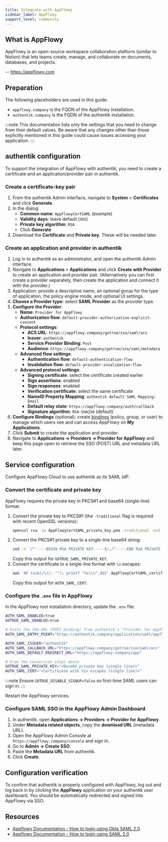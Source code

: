 ```yaml
---
title: Integrate with AppFlowy
sidebar_label: AppFlowy
support_level: community
---
```


## What is AppFlowy

AppFlowy is an open-source workspace collaboration platform (similar to Notion) that lets teams create, manage, and collaborate on documents, databases, and projects.

-- https://appflowy.com

## Preparation

The following placeholders are used in this guide:

- `appflowy.company` is the FQDN of the AppFlowy installation.
- `authentik.company` is the FQDN of the authentik installation.

:::note
This documentation lists only the settings that you need to change from their default values. Be aware that any changes other than those explicitly mentioned in this guide could cause issues accessing your application.
:::

## authentik configuration

To support the integration of AppFlowy with authentik, you need to create a certificate and an application/provider pair in authentik.

### Create a certificate-key pair

1. From the authentik Admin interface, navigate to **System** > **Certificates** and click **Generate**.
2. In the dialog:
   - **Common name**: `AppFlowyCertSAML` (example)
   - **Validity days**: leave default (`365`)
   - **Private key algorithm**: `RSA`
   - Click **Generate**
3. Download the **Certificate** and **Private key**. These will be needed later.

### Create an application and provider in authentik

1. Log in to authentik as an administrator, and open the authentik Admin interface.
2. Navigate to **Applications** > **Applications** and click **Create with Provider** to create an application and provider pair. (Alternatively you can first create a provider separately, then create the application and connect it with the provider.)
3. Application: provide a descriptive name, an optional group for the type of application, the policy engine mode, and optional UI settings.
4. **Choose a Provider type**: select **SAML Provider** as the provider type.
5. **Configure the Provider**:
   - **Name**: `Provider for AppFlowy`
   - **Authorization flow**: `default-provider-authorization-explicit-consent`
   - **Protocol settings**:
     - **ACS URL**: `https://appflowy.company/gotrue/sso/saml/acs`
     - **Issuer**: `authentik`
     - **Service Provider Binding**: `Post`
     - **Audience**: `https://appflowy.company/gotrue/sso/saml/metadata`
   - **Advanced flow settings**:
     - **Authentication flow**: `default-authentication-flow`
     - **Invalidation flow**: `default-provider-invalidation-flow`
   - **Advanced protocol settings**:
     - **Signing certificate**: select the certificate created earlier
     - **Sign assertions**: enabled
     - **Sign responses**: enabled
     - **Verification certificate**: select the same certificate
     - **NameID Property Mapping**: `authentik default SAML Mapping: Email`
     - **Default relay state**: `https://appflowy.company/auth/callback`
     - **Signature algorithm**: `RSA-SHA256` (default)
6. **Configure Bindings** (optional): create [bindings](/docs/add-secure-apps/flows-stages/bindings/) (policy, group, or user) to manage which users see and can access AppFlowy on **My Applications**.
7. Click **Submit** to create the application and provider.
7. Navigate to **Applications → Providers → Provider for AppFlowy** and keep this page open to retrieve the SSO (POST) URL and metadata URL later.

## Service configuration

Configure AppFlowy Cloud to use authentik as its SAML IdP.

### Convert the certificate and private key

AppFlowy requires the private key in PKCS#1 and base64 (single-line) format.

1. Convert the private key to PKCS#1 (the `-traditional` flag is required with recent OpenSSL versions):
   ```bash
   openssl rsa -in AppFlowyCertSAML_private_key.pem -traditional -out key_pkcs1.pem
   ```
2. Convert the PKCS#1 private key to a single-line base64 string:
   ```bash
   sed -n '/^-----BEGIN RSA PRIVATE KEY-----$/,/^-----END RSA PRIVATE KEY-----$/p' key_pkcs1.pem      | grep -v '^-----'      | tr -d '\n'
   ```
   Copy this output for `GOTRUE_SAML_PRIVATE_KEY`.
3. Convert the certificate to a single-line format with `\n` escapes:
   ```bash
   awk 'NF {sub(/\r/, ""); printf "%s\\n",$0}' AppFlowyCertSAML_certificate.pem
   ```
   Copy this output for `AUTH_SAML_CERT`.

### Configure the `.env` file in AppFlowy

In the AppFlowy root installation directory, update the `.env` file:

```bash
AUTH_SAML_ENABLED=true
GOTRUE_SAML_ENABLED=true

# Paste the SSO URL (POST binding) from authentik's "Provider for AppFlowy"
AUTH_SAML_ENTRY_POINT="https://authentik.company/application/saml/appflowy/sso/binding/post"

AUTH_SAML_ISSUER="authentik"
AUTH_SAML_CALLBACK_URL="https://appflowy.company/gotrue/sso/saml/acs"
AUTH_SAML_DEFAULT_REDIRECT_URL="https://appflowy.company/app"

# From the conversion steps above
GOTRUE_SAML_PRIVATE_KEY="<Base64 private key (single line)>"
AUTH_SAML_CERT="<Certificate with \\n escapes (single line)>"
```

:::note
Ensure `GOTRUE_DISABLE_SIGNUP=false` so first-time SAML users can sign in.
:::

Restart the AppFlowy services.

### Configure SAML SSO in the AppFlowy Admin Dashboard

1. In authentik, open **Applications → Providers → Provider for AppFlowy**.
2. Under **Metadata related objects**, copy the **download URL** (metadata URL).
3. Open the AppFlowy Admin Console at `https://appflowy.company/console` and sign in.
4. Go to **Admin → Create SSO**.
5. Paste the **Metadata URL** from authentik.
6. Click **Create**.

## Configuration verification

To confirm that authentik is properly configured with AppFlowy, log out and log back in by clicking the **AppFlowy** application on your authentik user dashboard. You should be automatically redirected and signed into AppFlowy via SSO.

## Resources

- [Appflowy Documentation - How to login using Okta SAML 2.0](https://appflowy.com/docs/How-to-log-in-using-Okta-SAML-2)
- [Appflowy Documentation - How to login using SAML 2.0](https://appflowy.com/docs/How-to-log-in-using-SAML-2)
